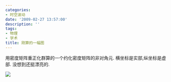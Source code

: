 ```yaml
---
categories:
- 时空波动
date: '2009-02-27 13:57:00'
description: ''
tags:
- 物理
- 学术
title: 刚算的一幅图
---
```

用密度矩阵重正化群算的一个约化密度矩阵的非对角元. 横坐标是实部,纵坐标是虚部. 没想到还挺漂亮的.



[![](http://boke.9cheng.de/wp-content/uploads/2009/02/rdm.jpg)](http://boke.9cheng.de/wp-content/uploads/2009/02/rdm.jpg)


